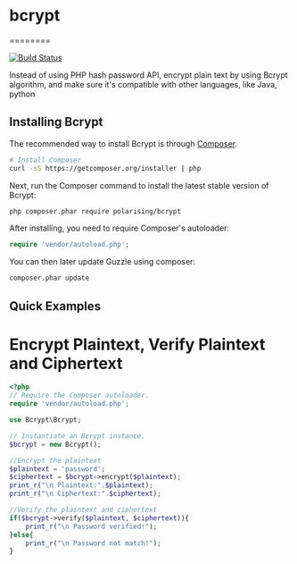 # bcrypt
========

[![Build Status](https://travis-ci.org/Polarising/bcrypt.svg?branch=master)](https://travis-ci.org/Polarising/bcrypt)

Instead of using PHP hash password API, encrypt plain text by using Bcrypt algorithm, and make sure it's compatible with other languages, like Java, python

## Installing Bcrypt

The recommended way to install Bcrypt is through
[Composer](http://getcomposer.org).

```bash
# Install Composer
curl -sS https://getcomposer.org/installer | php
```

Next, run the Composer command to install the latest stable version of Bcrypt:

```bash
php composer.phar require polarising/bcrypt
```

After installing, you need to require Composer's autoloader:

```php
require 'vendor/autoload.php';
```

You can then later update Guzzle using composer:

 ```bash
composer.phar update
 ```

## Quick Examples

# Encrypt Plaintext, Verify Plaintext and Ciphertext 

```php
<?php
// Require the Composer autoloader.
require 'vendor/autoload.php';

use Bcrypt\Bcrypt;

// Instantiate an Bcrypt instance.
$bcrypt = new Bcrypt();

//Encrypt the plaintext
$plaintext = 'password';
$ciphertext = $bcrypt->encrypt($plaintext);
print_r("\n Plaintext:".$plaintext);
print_r("\n Ciphertext:".$ciphertext);

//Verify the plaintext and ciphertext
if($bcrypt->verify($plaintext, $ciphertext)){
	print_r("\n Password verified!");
}else{
	print_r("\n Password not match!");
}
```
